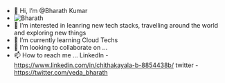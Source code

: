 - 👋 Hi, I’m @Bharath Kumar
- ![*****Bharath*****](https://github.com/vedabharath/vedabharath/blob/main/name.gif)
- 👀 I’m interested in leanring new tech stacks, travelling around the world and exploring new things
- 🌱 I’m currently learning Cloud Techs
- 💞️ I’m looking to collaborate on ...
- 📫 How to reach me ...
      LinkedIn - https://www.linkedin.com/in/chithakayala-b-8854438b/
      twitter - https://twitter.com/veda_bharath
<!---
vedabharath/vedabharath is a ✨ special ✨ repository because its `README.md` (this file) appears on your GitHub profile.
You can click the Preview link to take a look at your changes.
--->
